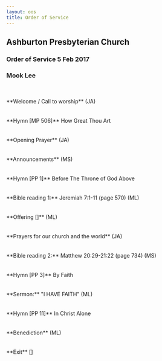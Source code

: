 ```yaml
---
layout: oos
title: Order of Service
---
```

## Ashburton Presbyterian Church

### Order of Service 5 Feb 2017


### Mook Lee

<br>
<br>
**Welcome / Call to worship** (JA)
<br>
<br>
<br>
**Hymn [MP 506]** How Great Thou Art
<br>
<br>
<br>
**Opening Prayer** (JA)
<br>
<br>
<br>
**Announcements** (MS) 
<br>
<br>
<br>
**Hymn [PP 1]** Before The Throne of God Above
<br>
<br>
<br>
**Bible reading 1:** Jeremiah 7:1-11 (page 570) (ML)
<br>
<br>
<br>
**Offering []** (ML)
<br>
<br>
<br>
**Prayers for our church and the world** (JA)
<br>
<br>
<br>
**Bible reading 2:** Matthew 20:29-21:22 (page 734) (MS)
<br>
<br>
<br>
**Hymn [PP 3]** By Faith
<br>
<br>
<br>
**Sermon:** "I HAVE FAITH"  (ML) 
<br>
<br>
<br>
**Hymn [PP 11]** In Christ Alone
<br>
<br>
<br>
**Benediction** (ML)
<br>
<br>
<br>
**Exit** []


